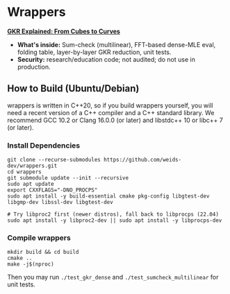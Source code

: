 # Wrappers

**[GKR Explained: From Cubes to Curves](https://org.weids.dev/agenda/notes/gkr-sum-check-tutorial.html)**

- **What's inside:** Sum-check (multilinear), FFT-based dense-MLE eval, folding table, layer-by-layer GKR reduction, unit tests.
- **Security:** research/education code; not audited; do not use in production.

## How to Build (Ubuntu/Debian)

wrappers is written in C++20, so if you build wrappers yourself, you will need a recent version of a C++ compiler and a C++ standard library.
We recommend GCC 10.2 or Clang 16.0.0 (or later) and libstdc++ 10 or libc++ 7 (or later).

### Install Dependencies

```shell
git clone --recurse-submodules https://github.com/weids-dev/wrappers.git
cd wrappers
git submodule update --init --recursive
sudo apt update
export CXXFLAGS="-DNO_PROCPS"
sudo apt install -y build-essential cmake pkg-config libgtest-dev libgmp-dev libssl-dev libgtest-dev

# Try libproc2 first (newer distros), fall back to libprocps (22.04)
sudo apt install -y libproc2-dev || sudo apt install -y libprocps-dev
```

### Compile wrappers

```shell
mkdir build && cd build
cmake ..
make -j$(nproc)
```

Then you may run `./test_gkr_dense` and `./test_sumcheck_multilinear` for unit tests.